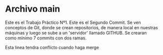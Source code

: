 # Archivo main

Este es el Trabajo Práctico Nº1. Este es el Segundo Commit.
Se ven conceptos de Git, donde se crean repositorios, de manera local en nuestras máquinas y luego se sube a un 'servidor' llamado GITHUB.
Se crearan como mínimo 7 commits con dos ramas.

Esta linea tendra conflicto cuando haga merge